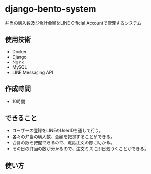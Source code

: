 # django-bento-system
弁当の購入数及び合計金額をLINE Official Accountで管理するシステム

## 使用技術
* Docker
* Django
* Nginx
* MySQL
* LINE Messaging API

## 作成時間
* 10時間

## できること
* ユーザーの登録をLINEのUserIDを通して行う。
* 各々の弁当の購入数、金額を把握することができる。
* 合計の数を把握できるので、電話注文の際に助かる。
* その日の弁当の数が分かるので、注文ミスに即日気づくことができる。

## 使い方
